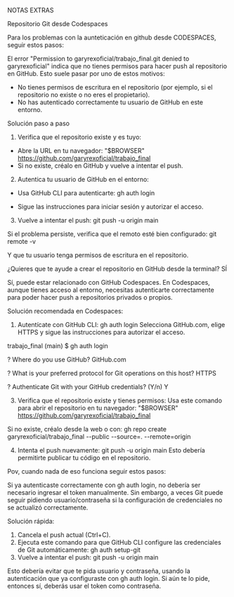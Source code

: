 NOTAS EXTRAS

Repositorio Git desde Codespaces

Para los problemas con la aunteticación en github desde CODESPACES, seguir estos pasos:

El error "Permission to garyrexoficial/trabajo_final.git denied to garyrexoficial" indica que no tienes permisos para hacer push al repositorio en GitHub.
Esto suele pasar por uno de estos motivos:

- No tienes permisos de escritura en el repositorio (por ejemplo, si el repositorio no existe o no eres el propietario).
- No has autenticado correctamente tu usuario de GitHub en este entorno.

Solución paso a paso

1. Verifica que el repositorio existe y es tuyo:

- Abre la URL en tu navegador:  "$BROWSER" https://github.com/garyrexoficial/trabajo_final
- Si no existe, créalo en GitHub y vuelve a intentar el push.

2. Autentica tu usuario de GitHub en el entorno:
   
- Usa GitHub CLI para autenticarte:  gh auth login

- Sigue las instrucciones para iniciar sesión y autorizar el acceso.

3. Vuelve a intentar el push:  git push -u origin main

Si el problema persiste, verifica que el remoto esté bien configurado:  git remote -v

Y que tu usuario tenga permisos de escritura en el repositorio.

¿Quieres que te ayude a crear el repositorio en GitHub desde la terminal?
SÍ

Sí, puede estar relacionado con GitHub Codespaces.
En Codespaces, aunque tienes acceso al entorno, necesitas autenticarte correctamente para poder hacer push a repositorios privados o propios.

Solución recomendada en Codespaces:

1. Autentícate con GitHub CLI:  gh auth login
Selecciona GitHub.com, elige HTTPS y sigue las instrucciones para autorizar el acceso.

trabajo_final (main) $ gh auth login

? Where do you use GitHub? GitHub.com

? What is your preferred protocol for Git operations on this host? HTTPS

? Authenticate Git with your GitHub credentials? (Y/n) Y

3. Verifica que el repositorio existe y tienes permisos: Usa este comando para abrir el repositorio en tu navegador:
"$BROWSER" https://github.com/garyrexoficial/trabajo_final

Si no existe, créalo desde la web o con:
gh repo create garyrexoficial/trabajo_final --public --source=. --remote=origin

4. Intenta el push nuevamente:  git push -u origin main
Esto debería permitirte publicar tu código en el repositorio.


Pov, cuando nada de eso funciona seguir estos pasos:

Si ya autenticaste correctamente con gh auth login, no debería ser necesario ingresar el token manualmente.
Sin embargo, a veces Git puede seguir pidiendo usuario/contraseña si la configuración de credenciales no se actualizó correctamente.

Solución rápida:

1. Cancela el push actual (Ctrl+C).
2. Ejecuta este comando para que GitHub CLI configure las credenciales de Git automáticamente:  gh auth setup-git
3. Vuelve a intentar el push:  git push -u origin main

Esto debería evitar que te pida usuario y contraseña, usando la autenticación que ya configuraste con gh auth login.
Si aún te lo pide, entonces sí, deberás usar el token como contraseña.
